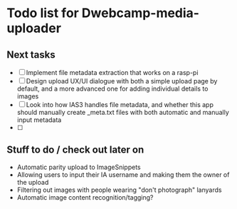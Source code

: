 Todo list for Dwebcamp-media-uploader
====

## Next tasks

- [ ] Implement file metadata extraction that works on a rasp-pi 
- [ ] Design upload UX/UI dialogue with both a simple upload page by default, and a more advanced one for adding individual details to images
- [ ] Look into how IAS3 handles file metadata, and whether this app should manually create _meta.txt files with both automatic and manually input metadata
- [ ] 

## Stuff to do / check out later on

* Automatic parity upload to ImageSnippets
* Allowing users to input their IA username and making them the owner of the upload 
* Filtering out images with people wearing "don't photograph" lanyards
* Automatic image content recognition/tagging?